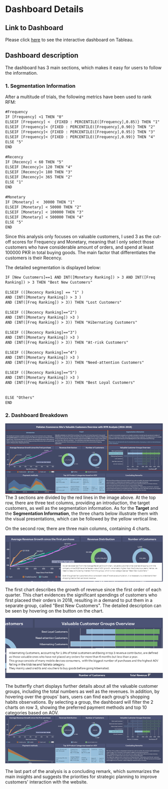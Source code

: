 # Dashboard Details

## Link to Dashboard
Please click [here](https://public.tableau.com/app/profile/winnie.nguyenn/viz/RFMAnalysis-Ecommerce/Dashboard2) to see the interactive dashboard on Tableau.

## Dashboard description
The dashboard has 3 main sections, which makes it easy for users to follow the information. 

### 1. Segmentation Information
After a multitude of trials, the following metrics have been used to rank RFM: 

```
#Frequency
IF [Frequency] <1 THEN "0"
ELSEIF [Frequency] <  {FIXED : PERCENTILE([Frequency],0.85)} THEN "1"
ELSEIF [Frequency]< {FIXED : PERCENTILE([Frequency],0.90)} THEN "2"
ELSEIF [Frequency]< {FIXED : PERCENTILE([Frequency],0.95)} THEN "3"
ELSEIF [Frequency]< {FIXED : PERCENTILE([Frequency],0.99)} THEN "4"
ELSE "5"
END

#Recency
IF [Recency] < 60 THEN "5"
ELSEIF [Recency]< 120 THEN "4"
ELSEIF [Recency]< 180 THEN "3"
ELSEIF [Recency]< 365 THEN "2"
ELSE "1"
END

#Monetary
IF [Monetary] <  30000 THEN "1"
ELSEIF [Monetary] < 50000 THEN "2"
ELSEIF [Monetary] < 100000 THEN "3"
ELSEIF [Monetary] < 500000 THEN "4"
ELSE "5"
END
```

Since this analysis only focuses on valuable customers, I used 3 as the cut-off scores for Frequency and Monetary, meaning that I only select those customers who have considerable amount of orders, and spend at least 100000 PKR in total buying goods. The main factor that differentiates the customers is their Recency.

The detailed segmentation is displayed below:

```
IF [New Customers]==1 AND INT([Monetary Ranking]) > 3 AND INT([Freq Ranking]) > 3 THEN "Best New Customers"

ELSEIF (([Recency Ranking] == "1" )
AND (INT([Monetary Ranking]) > 3 ) 
AND (INT([Freq Ranking]) > 3)) THEN "Lost Customers"

ELSEIF (([Recency Ranking]=="2")
AND (INT([Monetary Ranking]) >3 ) 
AND (INT([Freq Ranking]) > 3)) THEN "Hibernating Customers"

ELSEIF (([Recency Ranking]=="3")
AND (INT([Monetary Ranking]) >3 ) 
AND (INT([Freq Ranking]) > 3)) THEN "At-risk Customers"

ELSEIF (([Recency Ranking]=="4")
AND (INT([Monetary Ranking]) >3 ) 
AND (INT([Freq Ranking]) > 3)) THEN "Need-attention Customers"

ELSEIF (([Recency Ranking]=="5")
AND (INT([Monetary Ranking]) >3 ) 
AND (INT([Freq Ranking]) > 3)) THEN "Best Loyal Customers"


ELSE "Others"
END
```

### 2. Dashboard Breakdown

<img src="https://github.com/unguyen14/RFM_Analysis/blob/main/media/whole_section.png"></img>
The 3 sections are divided by the red lines in the image above.
At the top row, there are three text columns, providing an introduction, the target customers, as well as the segmentation information. As for the **Target** and the **Segmentation Information**, the three charts below illustrate them with the visual presentations, which can be followed by the yellow vertical line. 

On the second row, there are three main columns, containing 4 charts. 

<img src="https://github.com/unguyen14/RFM_Analysis/blob/main/media/chart1_info.png"></img>

The first chart describes the growth of revenue since the first order of each quarter. This chart evidences the significant spendings of customers who first placeed their orders in 2018, resulting in a demand to put them in a separate group, called "Best New Customers".
The detailed description can be seen by hovering on the button on the chart.

<img src="https://github.com/unguyen14/RFM_Analysis/blob/main/media/chart3_info.png"></img>

The butterfly chart displays further details about all the valuable customer groups, including the total numbers as well as the revenues. In addition, by hovering over the groups' bars, users can find each group's shopping habits observations. By selecting a group, the dashboard will filter the 2 charts on row 3, showing the preferred payment methods and top 10 categories based on AOV.
<img src="https://github.com/unguyen14/RFM_Analysis/blob/main/media/action_filter.png"></img>

The last part of the analysis is a concluding remark, which summarizes the main insights and suggests the priorities for strategic planning to improve customers' interaction with the website.



